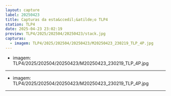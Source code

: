 ```yaml
---
layout: capture
label: 20250423
title: Capturas da esta&ccedil;&atilde;o TLP4
station: TLP4
date: 2025-04-23 23:02:19
preview: TLP4/2025/202504/20250423/stack.jpg
capturas:
  - imagem: TLP4/2025/202504/20250423/M20250423_230219_TLP_4P.jpg
---
```

  - imagem: TLP4/2025/202504/20250423/M20250423_230219_TLP_4P.jpg
---
  - imagem: TLP4/2025/202504/20250423/M20250423_230219_TLP_4P.jpg
---
